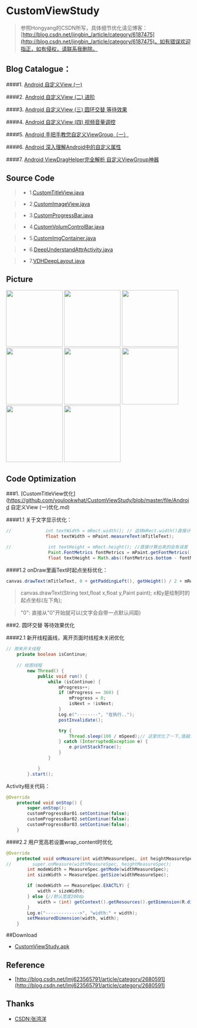 # CustomViewStudy
> 参照Hongyang的CSDN所写，具体细节优化请见博客：[http://blog.csdn.net/jingbin_/article/category/6187475](http://blog.csdn.net/jingbin_/article/category/6187475)。如有错误欢迎指正，如有侵权，请联系我删除。


## Blog Catalogue：

####1. [Android 自定义View (一)](http://blog.csdn.net/lmj623565791/article/details/24252901)

####2. [Android 自定义View (二) 进阶](http://blog.csdn.net/lmj623565791/article/details/24300125)

####3. [Android 自定义View (三) 圆环交替 等待效果](http://blog.csdn.net/lmj623565791/article/details/24500107)

####4. [Android 自定义View (四) 视频音量调控](http://blog.csdn.net/lmj623565791/article/details/24529807)

####5. [Android 手把手教您自定义ViewGroup（一）](http://blog.csdn.net/lmj623565791/article/details/38339817)

####6. [Android 深入理解Android中的自定义属性](http://blog.csdn.net/lmj623565791/article/details/45022631)

####7. [Android ViewDragHelper完全解析 自定义ViewGroup神器](http://blog.csdn.net/lmj623565791/article/details/46858663)



## Source Code

>- 1.[CustomTitleView.java](https://github.com/youlookwhat/CustomViewStudy/blob/master/app/src/main/java/com/example/jingbin/customview/view/CustomTitleView.java)

>- 2.[CustomImageView.java](https://github.com/youlookwhat/CustomViewStudy/blob/master/app/src/main/java/com/example/jingbin/customview/view/CustomImageView.java)

>- 3.[CustomProgressBar.java](https://github.com/youlookwhat/CustomViewStudy/blob/master/app/src/main/java/com/example/jingbin/customview/view/CustomProgressBar.java)

>- 4.[CustomVolumControlBar.java](https://github.com/youlookwhat/CustomViewStudy/blob/master/app/src/main/java/com/example/jingbin/customview/view/CustomVolumControlBar.java)

>- 5.[CustomImgContainer.java](https://github.com/youlookwhat/CustomViewStudy/blob/master/app/src/main/java/com/example/jingbin/customview/viewgroup/CustomImgContainer.java)

>- 6.[DeepUnderstandAttrActivity.java](https://github.com/youlookwhat/CustomViewStudy/blob/master/app/src/main/java/com/example/jingbin/customview/activity/DeepUnderstandAttrActivity.java)

>- 7.[VDHDeepLayout.java](https://github.com/youlookwhat/CustomViewStudy/blob/master/app/src/main/java/com/example/jingbin/customview/viewgroup/VDHDeepLayout.java)


## Picture
<img width="154" height=“274” src="https://github.com/youlookwhat/CustomViewStudy/blob/master/file/view_00.png"></img>
<img width="154" height=“274” src="https://github.com/youlookwhat/CustomViewStudy/blob/master/file/view_01.png"></img>
<img width="154" height=“274” src="https://github.com/youlookwhat/CustomViewStudy/blob/master/file/view_02.png"></img>
<img width="154" height=“274” src="https://github.com/youlookwhat/CustomViewStudy/blob/master/file/view_03.png"></img>
<img width="154" height=“274” src="https://github.com/youlookwhat/CustomViewStudy/blob/master/file/view_04.png"></img>
<img width="154" height=“274” src="https://github.com/youlookwhat/CustomViewStudy/blob/master/file/view_05.png"></img>
<img width="154" height=“274” src="https://github.com/youlookwhat/CustomViewStudy/blob/master/file/view_06.png"></img>
<img width="154" height=“274” src="https://github.com/youlookwhat/CustomViewStudy/blob/master/file/view_07.png"></img>



##  Code Optimization
###1. [CustomTitleView优化](https://github.com/youlookwhat/CustomViewStudy/blob/master/file/Android 自定义View (一)优化.md)

####1.1 关于文字显示优化：
``` java
//             int textWidth = mRect.width(); // 这样mRect.width()直接计算出来的会有误差
               float textWidth = mPaint.measureText(mTitleText);

//              int textHeight = mRect.height(); //直接计算出来的会有误差
                Paint.FontMetrics fontMetrics = mPaint.getFontMetrics();
                float textHeight = Math.abs((fontMetrics.bottom - fontMetrics.top));
```
####1.2 onDraw里画Text时起点坐标优化：
``` java
canvas.drawText(mTitleText, 0 + getPaddingLeft(), getHeight() / 2 + mRect.height() / 2, mPaint);
``` 
>canvas.drawText(String text,float x,float y,Paint paint); x和y是绘制时的起点坐标(左下角);

>"0":  直接从"0"开始就可以(文字会自带一点默认间距)

###2. 圆环交替 等待效果优化

####2.1 新开线程画线，离开页面时线程未关闭优化

``` java
// 用来开关线程
    private boolean isContinue;
    
    // 绘图线程
        new Thread() {
            public void run() {
                while (isContinue) {
                    mProgress++;
                    if (mProgress == 360) {
                        mProgress = 0;
                        isNext = !isNext;
                    }
                    Log.e("--------", "在执行..");
                    postInvalidate();

                    try {
                        Thread.sleep(100 / mSpeed);// 这里优化了一下,值越大,速度越快
                    } catch (InterruptedException e) {
                        e.printStackTrace();
                    }
                }

            }
        }.start();
``` 
Activity相关代码：

``` java
@Override
    protected void onStop() {
        super.onStop();
        customProgressBar01.setContinue(false);
        customProgressBar02.setContinue(false);
        customProgressBar03.setContinue(false);
    }
``` 
####2.2 用户宽高若设置wrap_content时优化
``` java
@Override
    protected void onMeasure(int widthMeasureSpec, int heightMeasureSpec) {
//        super.onMeasure(widthMeasureSpec, heightMeasureSpec);
        int modeWidth = MeasureSpec.getMode(widthMeasureSpec);
        int sizeWidth = MeasureSpec.getSize(widthMeasureSpec);

        if (modeWidth == MeasureSpec.EXACTLY) {
            width = sizeWidth;
        } else {//默认宽度200dp
            width = (int) getContext().getResources().getDimension(R.dimen.width);
        }
        Log.e("------------->", "width:" + width);
        setMeasuredDimension(width, width);
    }
``` 

##Download
 - [CustomViewStudy.apk](http://download.csdn.net/detail/jingbin_/9678501)

## Reference
- [http://blog.csdn.net/lmj623565791/article/category/2680591](http://blog.csdn.net/lmj623565791/article/category/2680591)

##  Thanks
- [CSDN:张鸿洋](http://blog.csdn.net/lmj623565791)







